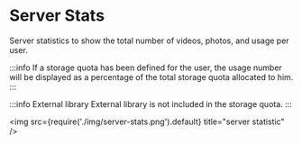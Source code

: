 # Server Stats

Server statistics to show the total number of videos, photos, and usage per user.

:::info
If a storage quota has been defined for the user, the usage number will be displayed as a percentage of the total storage quota allocated to him.
:::

:::info External library
External library is not included in the storage quota.
:::

<img src={require('./img/server-stats.png').default} title="server statistic" />

